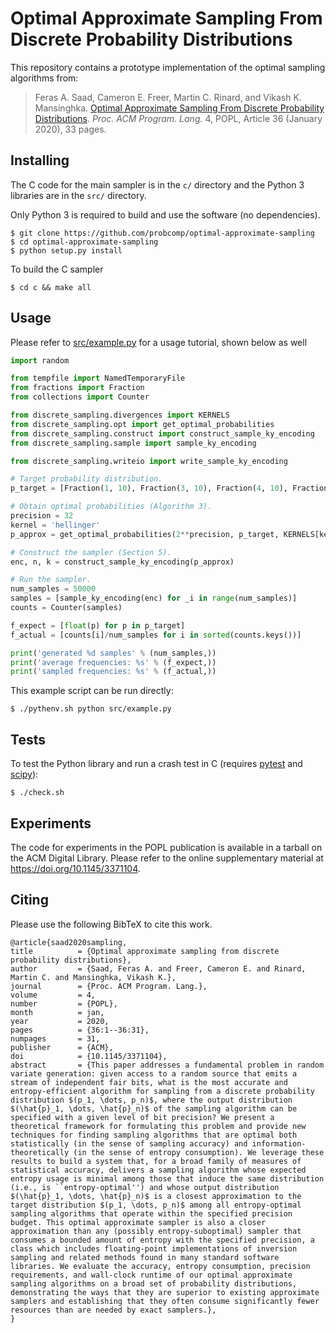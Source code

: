 # Optimal Approximate Sampling From Discrete Probability Distributions

This repository contains a prototype implementation of the optimal
sampling algorithms from:

> Feras A. Saad, Cameron E. Freer, Martin C. Rinard, and Vikash K. Mansinghka.
[Optimal Approximate Sampling From Discrete Probability
Distributions](https://doi.org/10.1145/3371104).
_Proc. ACM Program. Lang._ 4, POPL, Article 36 (January 2020), 33 pages.

## Installing

The C code for the main sampler is in the `c/` directory and the
Python 3 libraries are in the `src/` directory.

Only Python 3 is required to build and use the software (no dependencies).

    $ git clone https://github.com/probcomp/optimal-approximate-sampling
    $ cd optimal-approximate-sampling
    $ python setup.py install

To build the C sampler

    $ cd c && make all

## Usage

Please refer to [src/example.py](src/example.py) for a usage tutorial, shown
below as well

```python
import random

from tempfile import NamedTemporaryFile
from fractions import Fraction
from collections import Counter

from discrete_sampling.divergences import KERNELS
from discrete_sampling.opt import get_optimal_probabilities
from discrete_sampling.construct import construct_sample_ky_encoding
from discrete_sampling.sample import sample_ky_encoding

from discrete_sampling.writeio import write_sample_ky_encoding

# Target probability distribution.
p_target = [Fraction(1, 10), Fraction(3, 10), Fraction(4, 10), Fraction(2, 10)]

# Obtain optimal probabilities (Algorithm 3).
precision = 32
kernel = 'hellinger'
p_approx = get_optimal_probabilities(2**precision, p_target, KERNELS[kernel])

# Construct the sampler (Section 5).
enc, n, k = construct_sample_ky_encoding(p_approx)

# Run the sampler.
num_samples = 50000
samples = [sample_ky_encoding(enc) for _i in range(num_samples)]
counts = Counter(samples)

f_expect = [float(p) for p in p_target]
f_actual = [counts[i]/num_samples for i in sorted(counts.keys())]

print('generated %d samples' % (num_samples,))
print('average frequencies: %s' % (f_expect,))
print('sampled frequencies: %s' % (f_actual,))
```

This example script can be run directly:

    $ ./pythenv.sh python src/example.py

## Tests

To test the Python library and run a crash test in C (requires
[pytest](https://docs.pytest.org/en/latest/) and
[scipy](https://scipy.org/)):

    $ ./check.sh

## Experiments

The code for experiments in the POPL publication is available in a tarball
on the ACM Digital Library. Please refer to the online supplementary
material at https://doi.org/10.1145/3371104.

## Citing

Please use the following BibTeX to cite this work.

    @article{saad2020sampling,
    title          = {Optimal approximate sampling from discrete probability distributions},
    author         = {Saad, Feras A. and Freer, Cameron E. and Rinard, Martin C. and Mansinghka, Vikash K.},
    journal        = {Proc. ACM Program. Lang.},
    volume         = 4,
    number         = {POPL},
    month          = jan,
    year           = 2020,
    pages          = {36:1--36:31},
    numpages       = 31,
    publisher      = {ACM},
    doi            = {10.1145/3371104},
    abstract       = {This paper addresses a fundamental problem in random variate generation: given access to a random source that emits a stream of independent fair bits, what is the most accurate and entropy-efficient algorithm for sampling from a discrete probability distribution $(p_1, \dots, p_n)$, where the output distribution $(\hat{p}_1, \dots, \hat{p}_n)$ of the sampling algorithm can be specified with a given level of bit precision? We present a theoretical framework for formulating this problem and provide new techniques for finding sampling algorithms that are optimal both statistically (in the sense of sampling accuracy) and information-theoretically (in the sense of entropy consumption). We leverage these results to build a system that, for a broad family of measures of statistical accuracy, delivers a sampling algorithm whose expected entropy usage is minimal among those that induce the same distribution (i.e., is ``entropy-optimal'') and whose output distribution $(\hat{p}_1, \dots, \hat{p}_n)$ is a closest approximation to the target distribution $(p_1, \dots, p_n)$ among all entropy-optimal sampling algorithms that operate within the specified precision budget. This optimal approximate sampler is also a closer approximation than any (possibly entropy-suboptimal) sampler that consumes a bounded amount of entropy with the specified precision, a class which includes floating-point implementations of inversion sampling and related methods found in many standard software libraries. We evaluate the accuracy, entropy consumption, precision requirements, and wall-clock runtime of our optimal approximate sampling algorithms on a broad set of probability distributions, demonstrating the ways that they are superior to existing approximate samplers and establishing that they often consume significantly fewer resources than are needed by exact samplers.},
    }
